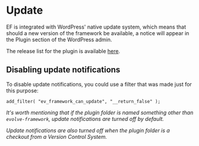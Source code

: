 # Update

EF is integrated with WordPress' native update system, which means that should a new version of the framework be available, a notice will appear in the Plugin section of the WordPress admin.

The release list for the plugin is available [here](https://github.com/Justevolve/evolve-framework/releases).

## Disabling update notifications

To disable update notifications, you could use a filter that was made just for this purpose:

~~~
add_filter( "ev_framework_can_update", "__return_false" );
~~~

*It's worth mentioning that if the plugin folder is named something other than `evolve-framework`, update notifications are turned off by default.*

*Update notifications are also turned off when the plugin folder is a checkout from a Version Control System.*